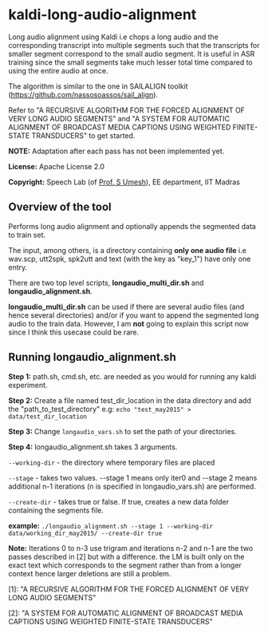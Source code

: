 # kaldi-long-audio-alignment
Long audio alignment using Kaldi i.e chops a long audio and the corresponding transcript into multiple segments such that the transcripts for smaller segment correspond to the small audio segment. It is useful in ASR training since the small segments take much lesser total time compared to using the entire audio at once.

The algorithm is similar to the one in SAILALIGN toolkit (https://github.com/nassosoassos/sail_align).

Refer to "A RECURSIVE ALGORITHM FOR THE FORCED ALIGNMENT OF VERY LONG AUDIO SEGMENTS" and "A SYSTEM FOR AUTOMATIC ALIGNMENT OF BROADCAST MEDIA CAPTIONS USING WEIGHTED FINITE-STATE TRANSDUCERS" to get started.

**NOTE:** Adaptation after each pass has not been implemented yet.

**License:** Apache License 2.0

**Copyright:** Speech Lab (of [Prof. S Umesh](http://www.ee.iitm.ac.in/~umeshs/)), EE department, IIT Madras


<h2>Overview of the tool</h2>

Performs long audio alignment and optionally appends the segmented data to train set.

The input, among others, is a directory containing **only one audio file** i.e wav.scp, utt2spk, spk2utt and text (with the key as "key_1") have only one entry.

There are two top level scripts, **longaudio_multi_dir.sh** and **longaudio_alignment.sh**.

**longaudio_multi_dir.sh** can be used if there are several audio files (and hence several directories) and/or if you want to append the segmented long audio to the train data. However, I am **not** going to explain this script now since I think this usecase could be rare.

<h2>Running longaudio_alignment.sh</h2>

**Step 1:** path.sh, cmd.sh, etc. are needed as you would for running any kaldi experiment.

**Step 2:** Create a file named test_dir_location in the data directory and add the "path_to_test_directory"
e.g: `echo "test_may2015" > data/test_dir_location`

**Step 3:** Change `longaudio_vars.sh` to set the path of your directories.

**Step 4:** longaudio_alignment.sh takes 3 arguments.

`--working-dir` - the directory where temporary files are placed

`--stage` - takes two values. --stage 1 means only iter0 and --stage 2 means additional n-1 iterations (n is specified in longaudio_vars.sh) are performed. 

`--create-dir` - takes true or false. If true, creates a new data folder containing the segments file. 

**example:** `./longaudio_alignment.sh --stage 1 --working-dir data/working_dir_may2015/ --create-dir true`

**Note:** Iterations 0 to n-3 use trigram and iterations n-2 and n-1 are the two passes described in [2] but with a difference. the LM is built only on the exact text which corresponds to the segment rather than from a longer context hence larger deletions are still a problem.


[1]: "A RECURSIVE ALGORITHM FOR THE FORCED ALIGNMENT OF VERY LONG AUDIO SEGMENTS"

[2]: "A SYSTEM FOR AUTOMATIC ALIGNMENT OF BROADCAST MEDIA CAPTIONS USING WEIGHTED FINITE-STATE TRANSDUCERS"
